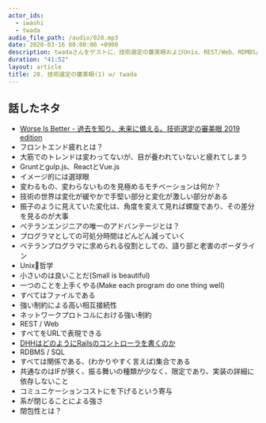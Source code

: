 ```yaml
---
actor_ids:
  - iwashi
  - twada
audio_file_path: /audio/028.mp3
date: 2020-03-16 00:00:00 +0900
description: twadaさんをゲストに、技術選定の審美眼およびUnix、REST/Web、RDMBS/SQLの共通点について語っていただいたエピソードです。
duration: "41:52"
layout: article
title: 28. 技術選定の審美眼(1) w/ twada
---
```


## 話したネタ

- [Worse Is Better - 過去を知り、未来に備える。技術選定の審美眼 2019 edition](https://speakerdeck.com/twada/worse-is-better-understanding-the-spiral-of-technologies-2019-edition)
- フロントエンド疲れとは？
- 大筋でのトレンドは変わってないが、目が養われていないと疲れてしまう
- Gruntとgulp.js、ReactとVue.js
- イメージ的には選球眼
- 変わるもの、変わらないものを見極めるモチベーションは何か？
- 技術の世界は変化が緩やかで手堅い部分と変化が激しい部分がある
- 振子のように見えていた変化は、角度を変えて見れば螺旋であり、その差分を見るのが大事
- ベテランエンジニアの唯一のアドバンテージとは？
- プログラマとしての可処分時間はどんどん減っていく
- ベテランプログラマに求められる役割としての、語り部と老害のボーダライン
- Unix哲学
- 小さいのは良いことだ(Small is beautiful)
- 一つのことを上手くやる(Make each program do one thing well)
- すべてはファイルである
- 強い制約による高い相互接続性
- ネットワークプロトコルにおける強い制約
- REST / Web
- すべてをURLで表現できる
- [DHHはどのようにRailsのコントローラを書くのか](https://postd.cc/how-dhh-organizes-his-rails-controllers/)
- RDBMS / SQL
- すべては関係である、(わかりやすく言えば)集合である
- 共通なのはIFが狭く、振る舞いの種類が少なく、限定であり、実装の詳細に依存しないこと
- コミュニケーションコストにを下げるという寄与
- 系が閉じることによる強さ
- 閉包性とは？
